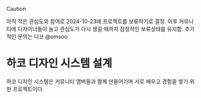 > [!CAUTION]
> 아직 적은 관심도와 참여로 2024-10-23에 프로젝트를 보류하기로 결정.
> 이후 커뮤니티에 디자이너들이 늘고 관심도가 다시 생길 때까지 잠정적인 보류상태를 유지함.
> 추가적인 문의는 디코 @omsoo 

# 하코 디자인 시스템 설계
하코 디자인 시스템은 커뮤니티 맴버들과 함께 만들어가며 서로 배우고 경험을 쌓기 위한 프로젝트이다.
